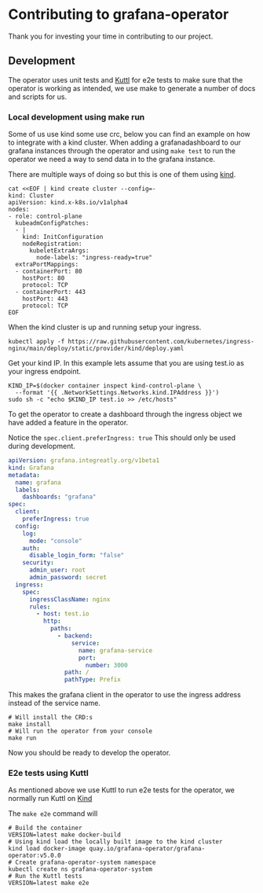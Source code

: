 # Contributing to grafana-operator

Thank you for investing your time in contributing to our project.

## Development

The operator uses unit tests and [Kuttl](https://kuttl.dev/) for e2e tests to make sure that the operator is working as intended, we use make to generate a number of docs and scripts for us.

### Local development using make run

Some of us use kind some use crc, below you can find an example on how to integrate with a kind cluster.
When adding a grafanadashboard to our grafana instances through the operator and using `make test` to run the operator we need a way to send data in to the grafana instance.

There are multiple ways of doing so but this is one of them using [kind](https://kind.sigs.k8s.io/docs/user/ingress/#create-cluster).

```shell
cat <<EOF | kind create cluster --config=-
kind: Cluster
apiVersion: kind.x-k8s.io/v1alpha4
nodes:
- role: control-plane
  kubeadmConfigPatches:
  - |
    kind: InitConfiguration
    nodeRegistration:
      kubeletExtraArgs:
        node-labels: "ingress-ready=true"
  extraPortMappings:
  - containerPort: 80
    hostPort: 80
    protocol: TCP
  - containerPort: 443
    hostPort: 443
    protocol: TCP
EOF
```

When the kind cluster is up and running setup your ingress.

```shell
kubectl apply -f https://raw.githubusercontent.com/kubernetes/ingress-nginx/main/deploy/static/provider/kind/deploy.yaml
```

Get your kind IP.
In this example lets assume that you are using test.io as your ingress endpoint.

```shell
KIND_IP=$(docker container inspect kind-control-plane \
  --format '{{ .NetworkSettings.Networks.kind.IPAddress }}')
sudo sh -c "echo $KIND_IP test.io >> /etc/hosts"
```

To get the operator to create a dashboard through the ingress object we have added a feature in the operator.

Notice the `spec.client.preferIngress: true`
This should only be used during development.

```.yaml
apiVersion: grafana.integreatly.org/v1beta1
kind: Grafana
metadata:
  name: grafana
  labels:
    dashboards: "grafana"
spec:
  client:
    preferIngress: true
  config:
    log:
      mode: "console"
    auth:
      disable_login_form: "false"
    security:
      admin_user: root
      admin_password: secret
  ingress:
    spec:
      ingressClassName: nginx
      rules:
        - host: test.io
          http:
            paths:
              - backend:
                  service:
                    name: grafana-service
                    port:
                      number: 3000
                path: /
                pathType: Prefix
```

This makes the grafana client in the operator to use the ingress address instead of the service name.

```shell
# Will install the CRD:s
make install
# Will run the operator from your console
make run
```

Now you should be ready to develop the operator.

### E2e tests using Kuttl

As mentioned above we use Kuttl to run e2e tests for the operator, we normally run Kuttl on [Kind](https://kind.sigs.k8s.io/)

The `make e2e` command will

```shell
# Build the container
VERSION=latest make docker-build
# Using kind load the locally built image to the kind cluster
kind load docker-image quay.io/grafana-operator/grafana-operator:v5.0.0
# Create grafana-operator-system namespace
kubectl create ns grafana-operator-system
# Run the Kuttl tests
VERSION=latest make e2e
```
